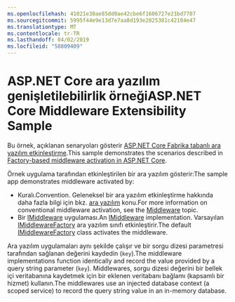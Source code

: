```yaml
---
ms.openlocfilehash: 41021e30ae85dd0ae42cbe6f1606727e21bd7707
ms.sourcegitcommit: 5995f44e9e13d7e7aa8d193e2825381c42184e47
ms.translationtype: MT
ms.contentlocale: tr-TR
ms.lasthandoff: 04/02/2019
ms.locfileid: "58809409"
---
```

# <a name="aspnet-core-middleware-extensibility-sample"></a><span data-ttu-id="b3cd4-101">ASP.NET Core ara yazılım genişletilebilirlik örneği</span><span class="sxs-lookup"><span data-stu-id="b3cd4-101">ASP.NET Core Middleware Extensibility Sample</span></span>

<span data-ttu-id="b3cd4-102">Bu örnek, açıklanan senaryoları gösterir [ASP.NET Core Fabrika tabanlı ara yazılım etkinleştirme](https://docs.microsoft.com/aspnet/core/fundamentals/middleware/middleware-extensibility).</span><span class="sxs-lookup"><span data-stu-id="b3cd4-102">This sample demonstrates the scenarios described in [Factory-based middleware activation in ASP.NET Core](https://docs.microsoft.com/aspnet/core/fundamentals/middleware/middleware-extensibility).</span></span>

<span data-ttu-id="b3cd4-103">Örnek uygulama tarafından etkinleştirilen bir ara yazılım gösterir:</span><span class="sxs-lookup"><span data-stu-id="b3cd4-103">The sample app demonstrates middleware activated by:</span></span>

* <span data-ttu-id="b3cd4-104">Kuralı.</span><span class="sxs-lookup"><span data-stu-id="b3cd4-104">Convention.</span></span> <span data-ttu-id="b3cd4-105">Geleneksel bir ara yazılım etkinleştirme hakkında daha fazla bilgi için bkz. [ara yazılım](https://docs.microsoft.com/aspnet/core/fundamentals/middleware/) konu.</span><span class="sxs-lookup"><span data-stu-id="b3cd4-105">For more information on conventional middleware activation, see the [Middleware](https://docs.microsoft.com/aspnet/core/fundamentals/middleware/) topic.</span></span>
* <span data-ttu-id="b3cd4-106">Bir [IMiddleware](https://docs.microsoft.com/dotnet/api/microsoft.aspnetcore.http.imiddleware) uygulaması.</span><span class="sxs-lookup"><span data-stu-id="b3cd4-106">An [IMiddleware](https://docs.microsoft.com/dotnet/api/microsoft.aspnetcore.http.imiddleware) implementation.</span></span> <span data-ttu-id="b3cd4-107">Varsayılan [IMiddlewareFactory](https://docs.microsoft.com/dotnet/api/microsoft.aspnetcore.http.imiddlewarefactory) ara yazılım sınıfı etkinleştirir.</span><span class="sxs-lookup"><span data-stu-id="b3cd4-107">The default [IMiddlewareFactory](https://docs.microsoft.com/dotnet/api/microsoft.aspnetcore.http.imiddlewarefactory) class activates the middleware.</span></span>

<span data-ttu-id="b3cd4-108">Ara yazılım uygulamaları aynı şekilde çalışır ve bir sorgu dizesi parametresi tarafından sağlanan değerini kaydedin (`key`).</span><span class="sxs-lookup"><span data-stu-id="b3cd4-108">The middleware implementations function identically and record the value provided by a query string parameter (`key`).</span></span> <span data-ttu-id="b3cd4-109">Middlewares, sorgu dizesi değerini bir bellek içi veritabanına kaydetmek için bir eklenen veritabanı bağlamı (kapsamlı bir hizmet) kullanın.</span><span class="sxs-lookup"><span data-stu-id="b3cd4-109">The middlewares use an injected database context (a scoped service) to record the query string value in an in-memory database.</span></span>
